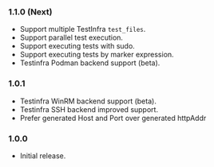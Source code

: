 ### 1.1.0 (Next)
- Support multiple TestInfra `test_files`.
- Support parallel test execution.
- Support executing tests with sudo.
- Support executing tests by marker expression.
- Testinfra Podman backend support (beta).

### 1.0.1
- Testinfra WinRM backend support (beta).
- Testinfra SSH backend improved support.
- Prefer generated Host and Port over generated httpAddr

### 1.0.0
- Initial release.
